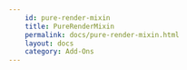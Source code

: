```yaml
---
	id: pure-render-mixin
	title: PureRenderMixin
	permalink: docs/pure-render-mixin.html
	layout: docs
	category: Add-Ons
---
```

